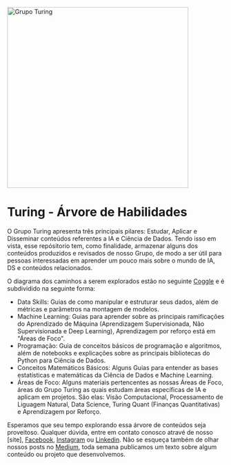 <img src="https://www.politecnicos.com.br/img/075.jpg" alt="Grupo Turing" height="420" width="420">

# Turing - Árvore de Habilidades
O Grupo Turing apresenta três principais pilares: Estudar, Aplicar e Disseminar conteúdos referentes a IA e Ciência de Dados. Tendo isso em vista, esse repósitorio tem, como finalidade, armazenar alguns dos conteúdos produzidos e revisados de nosso Grupo, de modo a ser útil para pessoas interessadas em aprender um pouco mais sobre o mundo de IA, DS e conteúdos relacionados. 

O diagrama dos caminhos a serem explorados estão no seguinte [Coggle](https://coggle.it/diagram/XO2xElTTBjb9Mduz/t/data-skills) e é subdividido na seguinte forma:

* Data Skills: Guias de como manipular e estruturar seus dados, além de métricas e parâmetros na montagem de modelos.
* Machine Learning: Guias para aprender sobre as principais ramificações do Aprendizado de Máquina (Aprendizagem Supervisionada, Não Supervisionada e Deep Learning), Aprendizagem por reforço está em "Áreas de Foco".
* Programação: Guia de conceitos básicos de programação e algoritmos, além de notebooks e explicações sobre as principais bibliotecas do Python para Ciência de Dados.
* Conceitos Matemáticos Básicos: Alguns Guias para entender as bases estatísticas e matemáticas da Ciência de Dados e Machine Learning.
* Áreas de Foco: Alguns materiais pertencentes as nossas Áreas de Foco, áreas do Grupo Turing as quais estudam áreas específicas de IA e aplicam em projetos. São elas: Visão Computacional, Processamento de Liguagem Natural, Data Science, Turing Quant (Finanças Quantitativas) e Aprendizagem por Reforço.  

Esperamos que seu tempo explorando essa árvore de conteúdos seja proveitoso. Qualquer dúvida, entre em contato conosco atravé de nosso [site], [Facebook](https://www.facebook.com/grupoturing.usp/), [Instagram](https://www.instagram.com/grupoturing.usp/) ou [Linkedin](https://www.linkedin.com/company/grupo-turing/?viewAsMember=true). Não se esqueça também de olhar nossos posts no [Medium](https://medium.com/turing-talks), toda semana publicamos um texto sobre algum conteúdo ou projeto que desenvolvemos.
